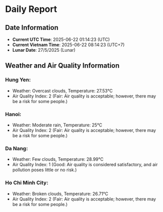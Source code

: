 # Daily Report
## Date Information
- **Current UTC Time**: 2025-06-22 01:14:23 (UTC)
- **Current Vietnam Time**: 2025-06-22 08:14:23 (UTC+7)
- **Lunar Date**: 27/5/2025 (Lunar)

## Weather and Air Quality Information

### Hung Yen:
- Weather: Overcast clouds, Temperature: 27.53°C
- Air Quality Index: 2 (Fair: Air quality is acceptable; however, there may be a risk for some people.)

### Hanoi:
- Weather: Moderate rain, Temperature: 25°C
- Air Quality Index: 2 (Fair: Air quality is acceptable; however, there may be a risk for some people.)

### Da Nang:
- Weather: Few clouds, Temperature: 28.99°C
- Air Quality Index: 1 (Good: Air quality is considered satisfactory, and air pollution poses little or no risk.)

### Ho Chi Minh City:
- Weather: Broken clouds, Temperature: 26.71°C
- Air Quality Index: 2 (Fair: Air quality is acceptable; however, there may be a risk for some people.)
